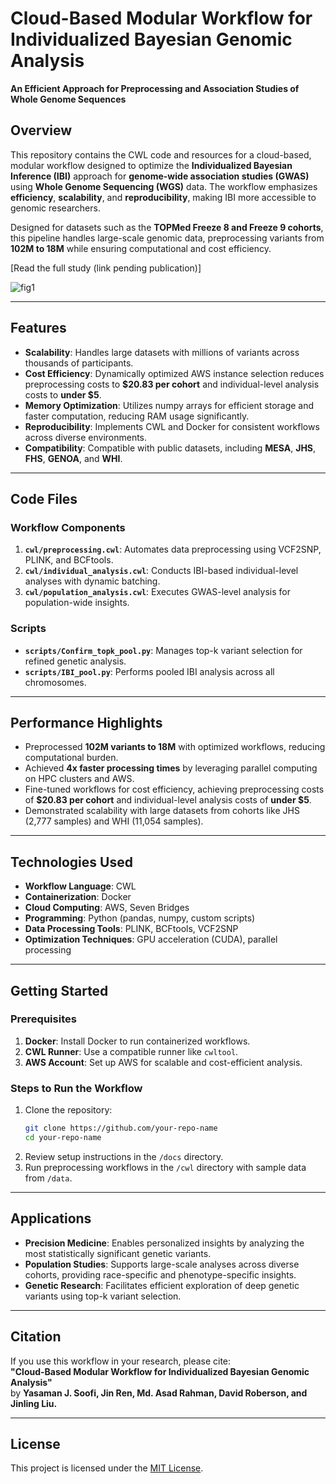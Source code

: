 # Cloud-Based Modular Workflow for Individualized Bayesian Genomic Analysis  
**An Efficient Approach for Preprocessing and Association Studies of Whole Genome Sequences**  

## Overview
This repository contains the CWL code and resources for a cloud-based, modular workflow designed to optimize the **Individualized Bayesian Inference (IBI)** approach for **genome-wide association studies (GWAS)** using **Whole Genome Sequencing (WGS)** data. The workflow emphasizes **efficiency**, **scalability**, and **reproducibility**, making IBI more accessible to genomic researchers.  

Designed for datasets such as the **TOPMed Freeze 8 and Freeze 9 cohorts**, this pipeline handles large-scale genomic data, preprocessing variants from **102M to 18M** while ensuring computational and cost efficiency.  

[Read the full study (link pending publication)]  

![fig1](https://github.com/user-attachments/assets/26c19d09-ae10-44e0-a802-77193d927d67)

---

## Features  
- **Scalability**: Handles large datasets with millions of variants across thousands of participants.  
- **Cost Efficiency**: Dynamically optimized AWS instance selection reduces preprocessing costs to **$20.83 per cohort** and individual-level analysis costs to **under $5**.  
- **Memory Optimization**: Utilizes numpy arrays for efficient storage and faster computation, reducing RAM usage significantly.  
- **Reproducibility**: Implements CWL and Docker for consistent workflows across diverse environments.  
- **Compatibility**: Compatible with public datasets, including **MESA**, **JHS**, **FHS**, **GENOA**, and **WHI**.  

---

## Code Files  
### Workflow Components
1. **`cwl/preprocessing.cwl`**: Automates data preprocessing using VCF2SNP, PLINK, and BCFtools.  
2. **`cwl/individual_analysis.cwl`**: Conducts IBI-based individual-level analyses with dynamic batching.  
3. **`cwl/population_analysis.cwl`**: Executes GWAS-level analysis for population-wide insights.

### Scripts
- **`scripts/Confirm_topk_pool.py`**: Manages top-k variant selection for refined genetic analysis.  
- **`scripts/IBI_pool.py`**: Performs pooled IBI analysis across all chromosomes.  

---

## Performance Highlights  
- Preprocessed **102M variants to 18M** with optimized workflows, reducing computational burden.  
- Achieved **4x faster processing times** by leveraging parallel computing on HPC clusters and AWS.  
- Fine-tuned workflows for cost efficiency, achieving preprocessing costs of **$20.83 per cohort** and individual-level analysis costs of **under $5**.  
- Demonstrated scalability with large datasets from cohorts like JHS (2,777 samples) and WHI (11,054 samples).  

---

## Technologies Used  
- **Workflow Language**: CWL  
- **Containerization**: Docker  
- **Cloud Computing**: AWS, Seven Bridges  
- **Programming**: Python (pandas, numpy, custom scripts)  
- **Data Processing Tools**: PLINK, BCFtools, VCF2SNP  
- **Optimization Techniques**: GPU acceleration (CUDA), parallel processing  

---

## Getting Started  
### Prerequisites  
1. **Docker**: Install Docker to run containerized workflows.  
2. **CWL Runner**: Use a compatible runner like `cwltool`.  
3. **AWS Account**: Set up AWS for scalable and cost-efficient analysis.  

### Steps to Run the Workflow  
1. Clone the repository:  
   ```bash
   git clone https://github.com/your-repo-name
   cd your-repo-name
2. Review setup instructions in the `/docs` directory.
3. Run preprocessing workflows in the `/cwl` directory with sample data from `/data`.

---

## Applications
- **Precision Medicine**: Enables personalized insights by analyzing the most statistically significant genetic variants.
- **Population Studies**: Supports large-scale analyses across diverse cohorts, providing race-specific and phenotype-specific insights.
- **Genetic Research**: Facilitates efficient exploration of deep genetic variants using top-k variant selection.

---

## Citation
If you use this workflow in your research, please cite:  
**"Cloud-Based Modular Workflow for Individualized Bayesian Genomic Analysis"**  
by **Yasaman J. Soofi, Jin Ren, Md. Asad Rahman, David Roberson, and Jinling Liu.**

---

## License
This project is licensed under the [MIT License](LICENSE).
